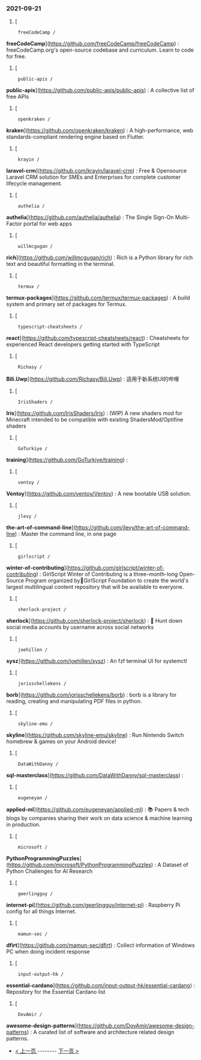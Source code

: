 ### 2021-09-21 
1. [
    

        freeCodeCamp /
**freeCodeCamp**](https://github.com/freeCodeCamp/freeCodeCamp) : freeCodeCamp.org's open-source codebase and curriculum. Learn to code for free.
1. [
    

        public-apis /
**public-apis**](https://github.com/public-apis/public-apis) : A collective list of free APIs
1. [
    

        openkraken /
**kraken**](https://github.com/openkraken/kraken) : A high-performance, web standards-compliant rendering engine based on Flutter.
1. [
    

        krayin /
**laravel-crm**](https://github.com/krayin/laravel-crm) : Free & Opensource Laravel CRM solution for SMEs and Enterprises for complete customer lifecycle management.
1. [
    

        authelia /
**authelia**](https://github.com/authelia/authelia) : The Single Sign-On Multi-Factor portal for web apps
1. [
    

        willmcgugan /
**rich**](https://github.com/willmcgugan/rich) : Rich is a Python library for rich text and beautiful formatting in the terminal.
1. [
    

        termux /
**termux-packages**](https://github.com/termux/termux-packages) : A build system and primary set of packages for Termux.
1. [
    

        typescript-cheatsheets /
**react**](https://github.com/typescript-cheatsheets/react) : Cheatsheets for experienced React developers getting started with TypeScript
1. [
    

        Richasy /
**Bili.Uwp**](https://github.com/Richasy/Bili.Uwp) : 适用于新系统UI的哔哩
1. [
    

        IrisShaders /
**Iris**](https://github.com/IrisShaders/Iris) : (WIP) A new shaders mod for Minecraft intended to be compatible with existing ShadersMod/Optifine shaders
1. [
    

        GoTurkiye /
**training**](https://github.com/GoTurkiye/training) : 
1. [
    

        ventoy /
**Ventoy**](https://github.com/ventoy/Ventoy) : A new bootable USB solution.
1. [
    

        jlevy /
**the-art-of-command-line**](https://github.com/jlevy/the-art-of-command-line) : Master the command line, in one page
1. [
    

        girlscript /
**winter-of-contributing**](https://github.com/girlscript/winter-of-contributing) : GirlScript Winter of Contributing is a three-month-long Open-Source Program organized by🧡GirlScript Foundation to create the world's largest multilingual content repository that will be available to everyone.
1. [
    

        sherlock-project /
**sherlock**](https://github.com/sherlock-project/sherlock) : 🔎 Hunt down social media accounts by username across social networks
1. [
    

        joehillen /
**sysz**](https://github.com/joehillen/sysz) : An fzf terminal UI for systemctl
1. [
    

        jorisschellekens /
**borb**](https://github.com/jorisschellekens/borb) : borb is a library for reading, creating and manipulating PDF files in python.
1. [
    

        skyline-emu /
**skyline**](https://github.com/skyline-emu/skyline) : Run Nintendo Switch homebrew & games on your Android device!
1. [
    

        DataWithDanny /
**sql-masterclass**](https://github.com/DataWithDanny/sql-masterclass) : 
1. [
    

        eugeneyan /
**applied-ml**](https://github.com/eugeneyan/applied-ml) : 📚 Papers & tech blogs by companies sharing their work on data science & machine learning in production.
1. [
    

        microsoft /
**PythonProgrammingPuzzles**](https://github.com/microsoft/PythonProgrammingPuzzles) : A Dataset of Python Challenges for AI Research
1. [
    

        geerlingguy /
**internet-pi**](https://github.com/geerlingguy/internet-pi) : Raspberry Pi config for all things Internet.
1. [
    

        mamun-sec /
**dfirt**](https://github.com/mamun-sec/dfirt) : Collect information of Windows PC when doing incident response
1. [
    

        input-output-hk /
**essential-cardano**](https://github.com/input-output-hk/essential-cardano) : Repository for the Essential Cardano list
1. [
    

        DovAmir /
**awesome-design-patterns**](https://github.com/DovAmir/awesome-design-patterns) : A curated list of software and architecture related design patterns. 

- [ < 上一页 ](https://github.com/able8/github-trending-daily-record/blob/master/2021-09-20.md) -------- [ 下一页 > ](https://github.com/able8/github-trending-daily-record/blob/master/2021-09-22.md)